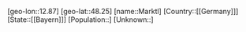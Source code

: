﻿---
location: [48.25,12.87]
type: City
tags:
- geo/City


SpocWebEntityId: 32318
isDeleted: false
confidential: public

---
[geo-lon::12.87]
[geo-lat::48.25]
[name::Marktl]
[Country::[[Germany]]]
[State::[[Bayern]]]
[Population::]
[Unknown::]

